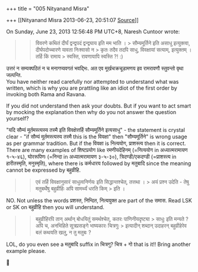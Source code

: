+++
title = "005 Nityanand Misra"

+++
[[Nityanand Misra	2013-06-23, 20:51:07 [Source](https://groups.google.com/g/samskrita/c/8SFHW8s3P9M)]]



  
  
On Sunday, June 23, 2013 12:56:48 PM UTC+8, Naresh Cuntoor wrote:

> 
> > विवरणे कथितं दीर्घं द्वन्द्वपदं द्वन्द्व्याय इति मम भाति । > सौम्यमूर्तिने इति असाधु इत्युक्त्वा, दीर्घपदोच्चारणे यावता निःश्वासो न > कृतः तदैव तदपि साधु, विवक्षायां सत्याम्, इत्युक्तम् । तर्हि किं रामाय > स्वस्ति, रावणायापि स्वस्ति ?! :)  
>   
> > 

  
उत्तरं न सम्यक्पठितं न च मनागप्यवगतं भवद्भिः. अत एव मूर्खचक्रचूडामणय इव रामरावणौ स्तुवन्तो वृथा जल्पन्ति.  
You have neither read carefully nor attempted to understand what was written, which is why you are prattling like an idiot of the first order by invoking both Rama and Ravana.  
  
If you did not understand then ask your doubts. But if you want to act smart by mocking the explanation then why do you not answer the question yourself?  
  
"यदि सौम्यं मूर्तमस्त्यस्य तस्मै इति विवक्षेत्तर्हि सौम्यमूर्तिने इत्यसाधु" - the statement is crystal clear - "if सौम्यं मूर्तमस्त्यस्य तस्मै this is the विवक्षा" then "सौम्यमूर्तिने" is wrong usage as per grammar tradition. But if the विवक्षा is नित्ययोग, प्राशस्त्य then it is correct. There are many examples of शिष्टप्रयोग like रमणीयदेहिनम् (=नित्ययोग in अध्यात्मरामायण १-५-४६), घोररूपिणः (=निन्दा in अध्यात्मरामायण ३-५-३०), त्रिदण्डी/एकदण्डी (=प्राशस्त्य in हारीतस्मृति, मनुस्मृति), where there is कर्मधारय followed by मतुबादि since the meaning cannot be expressed by बहुव्रीहि.  
  


> 
> > एवं तर्हि विवक्षानुसारं साधुत्वनिर्णयः इति सिद्धान्तश्चेत्, तत्तथा । > अयं प्रश्न उदेति - तेषु मतुबर्थेषु बहुव्रीहिः अपि सामर्थ्यं धरति किम् > इति ।  
>   
> > 

  
NO. Not unless the words प्रशस्त, निन्दित, नित्ययुक्त are part of the समास. Read LSK or SK on बहुव्रीहि then you will understand.  


> 
> > बहुव्रीहिरपि तान् अर्थान् बोधयितुं समर्थश्चेत्, कतरः पाणिनीयदृष्ट्या > साधुः इति मन्यते ? अपि च, अनभिहिते सूत्रप्रसङ्गे भाष्यकारः चित्रगुः > इत्यादीन् शब्दान् उदाहरन् बहुव्रीहेरेव बलं कथयति खलु, न तु मतुबः ?  
> > 
> >   
> > 
> > 

  
LOL, do you even see a मतुबादि suffix in चित्रगु? चित्र + गो that is it!! Bring another example please.  




